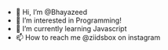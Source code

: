- 👋 Hi, I’m @Bhayazeed
- 👀 I’m interested in Programming!
- 🌱 I’m currently learning Javascript
- 📫 How to reach me @ziidsbox on instagram

<!---
Bhayazeed/Bhayazeed is a ✨ special ✨ repository because its `README.md` (this file) appears on your GitHub profile.
You can click the Preview link to take a look at your changes.
--->
